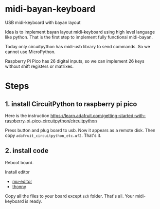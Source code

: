 # midi-bayan-keyboard
USB midi-keyboard with bayan layout

Idea is to implement bayan layout midi-keyboard using high level language like python. That is the first step to implement fully functional midi-bayan.

Today only circuitpython has midi-usb library to send commands. So we cannot use MicroPython.

Raspberry Pi Pico has 26 digital inputs, so we can implement 26 keys without shift registers or matrixes.

# Steps

## 1. install CircuitPython to raspberry pi pico

Here is the instruction https://learn.adafruit.com/getting-started-with-raspberry-pi-pico-circuitpython/circuitpython

Press button and plug board to usb. Now it appears as a remote disk. Then copy `adafruit_circuitpython_etc.uf2`. That's it.

## 2. install code

Reboot board.

Install editor 
- [mu-editor](https://learn.adafruit.com/getting-started-with-raspberry-pi-pico-circuitpython/installing-mu-editor)
- [thonny](https://thonny.org/)

Copy all the files to your board except `sch` folder. That's all. Your midi-keyboard is ready.
